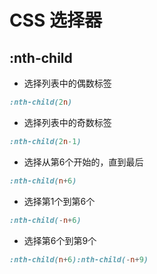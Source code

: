 <script setup>
import NthChild from './components/NthChild.vue'
</script>

# CSS 选择器

## :nth-child

* 选择列表中的偶数标签

```css
:nth-child(2n)
```

<NthChild class='aa'></NthChild>

* 选择列表中的奇数标签

```css
:nth-child(2n-1)
```

<NthChild class='bb'></NthChild>

* 选择从第6个开始的，直到最后

```css
:nth-child(n+6)
```

<NthChild class='cc'></NthChild>

* 选择第1个到第6个

```css
:nth-child(-n+6)
```

<NthChild class='dd'></NthChild>

* 选择第6个到第9个

```css
:nth-child(n+6):nth-child(-n+9)
```

<NthChild class='ee'></NthChild>
